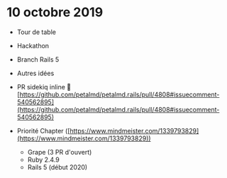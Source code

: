 
# 10 octobre 2019

-   Tour de table

-   Hackathon
-   Branch Rails 5
-   Autres idées
-   PR sidekiq inline 👏 [https://github.com/petalmd/petalmd.rails/pull/4808#issuecomment-540562895](https://github.com/petalmd/petalmd.rails/pull/4808#issuecomment-540562895)
-   Priorité Chapter ([https://www.mindmeister.com/1339793829](https://www.mindmeister.com/1339793829))
	-   Grape (3 PR d'ouvert)
	-   Ruby 2.4.9
	-   Rails 5 (début 2020)


<!--stackedit_data:
eyJoaXN0b3J5IjpbMjc1ODU5NzkxLDczMDk5ODExNl19
-->
